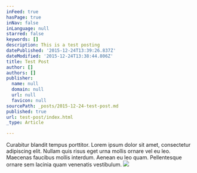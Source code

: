```yaml
---
inFeed: true
hasPage: true
inNav: false
inLanguage: null
starred: false
keywords: []
description: This is a test posting
datePublished: '2015-12-24T13:39:26.837Z'
dateModified: '2015-12-24T13:38:44.806Z'
title: Test Post
author: []
authors: []
publisher:
  name: null
  domain: null
  url: null
  favicon: null
sourcePath: _posts/2015-12-24-test-post.md
published: true
url: test-post/index.html
_type: Article

---
```

Curabitur blandit tempus porttitor. Lorem ipsum dolor sit amet, consectetur adipiscing elit. Nullam quis risus eget urna mollis ornare vel eu leo. Maecenas faucibus mollis interdum. Aenean eu leo quam. Pellentesque ornare sem lacinia quam venenatis vestibulum.
![](https://the-grid-user-content.s3-us-west-2.amazonaws.com/b92b45ef-6c53-4c5a-9c62-29877a16708a.jpg)